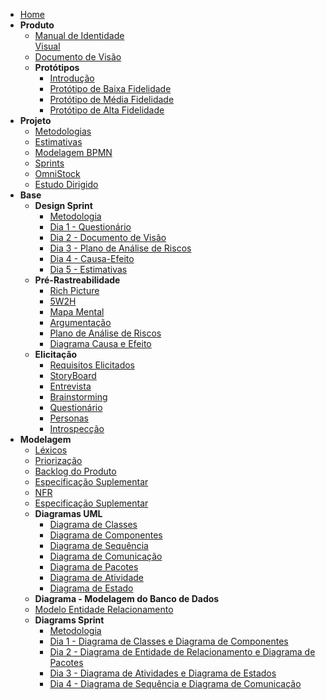 - [Home](/)
- **Produto**
  - [Manual de Identidade<br> Visual](Product/ManualId.md)
  - [Documento de Visão](Product/DocVisão.md)
  - **Protótipos**
    - [Introdução](Product/Prototipos.md)
    - [Protótipo de Baixa Fidelidade](Product/PrototipoBaixa.md)
    - [Protótipo de Média Fidelidade](Product/PrototipoMedia.md)
    - [Protótipo de Alta Fidelidade](Product/PrototipoAlta.md)
- **Projeto**
  - [Metodologias](Project/Metodologias.md)
  - [Estimativas](Project/Evaluation.md)
  - [Modelagem BPMN](Project/ModelagemBPMN.md)
  - [Sprints](Index/sprintsIndex.md)
  - [OmniStock](Project/Omnistock.md)
  - [Estudo Dirigido](Project/EstudoDirigido.md)
- **Base**
  - **Design Sprint**
    - [Metodologia](DesignSprint/DesignSprint.md)
    - [Dia 1 - Questionário](DesignSprint/dia1.md)
    - [Dia 2 - Documento de Visão](DesignSprint/dia2.md)
    - [Dia 3 - Plano de Análise de Riscos](DesignSprint/dia3.md)
    - [Dia 4 - Causa-Efeito](DesignSprint/dia4.md)
    - [Dia 5 - Estimativas](DesignSprint/dia5.md)
  - **Pré-Rastreabilidade**
    - [Rich Picture](preTraceability/RichPicture.md)
    - [5W2H](preTraceability/5W2H.md)
    - [Mapa Mental](preTraceability/MapaMental.md)
    - [Argumentação](preTraceability/Argumentacao.md)
    - [Plano de Análise de Riscos](preTraceability/PlanAnaliseRiscos.md)
    - [Diagrama Causa e Efeito](preTraceability/causaEfeito.md)
  - **Elicitação**
    - [Requisitos Elicitados](Elicitation/RequisitosElicitados.md)
    - [StoryBoard](Elicitation/StoryBoard.md)
    - [Entrevista](Elicitation/Entrevista.md)
    - [Brainstorming](Elicitation/Brainstorming.md)
    - [Questionário](Elicitation/Questionario.md)
    - [Personas](Elicitation/Personas.md)
    - [Introspecção](Elicitation/Introspeccao.md)
- **Modelagem**
  - [Léxicos](Modeling/Lexico.md)
  - [Priorização](Modeling/Priorizacao.md)
  - [Backlog do Produto](Modeling/Backlog.md)
  - [Especificação Suplementar](Modeling/EspecificacaoSuplementar.md)   
  - [NFR](Modeling/NFR.md)
  - [Especificação Suplementar](Modeling/EspecificacaoSuplementar.md) 
  - **Diagramas UML**
    - [Diagrama de Classes](Modeling/Diagrams/Classes.md)
    - [Diagrama de Componentes](Modeling/Diagrams/Componentes.md)
    - [Diagrama de Sequência](Modeling/Diagrams/Sequencia.md)
    - [Diagrama de Comunicação](Modeling/Diagrams/Comunicacao.md)
    - [Diagrama de Pacotes](Modeling/Diagrams/Pacotes.md)
    - [Diagrama de Atividade](Modeling/Diagrams/Atividades.md)
    - [Diagrama de Estado](Modeling/Diagrams/Estado.md)
  -  **Diagrama - Modelagem do Banco de Dados**
    - [Modelo Entidade Relacionamento](Modeling/Diagrams/EntidadeRelacionamento.md)
  - **Diagrams Sprint**
    - [Metodologia](Modeling/Diagrams/Diagrams.md) 
    - [Dia 1 - Diagrama de Classes e Diagrama de Componentes](Modeling/Diagrams/dias/dia1.md)
    - [Dia 2 - Diagrama de Entidade de Relacionamento e Diagrama de Pacotes](Modeling/Diagrams/dias/dia2.md)
    - [Dia 3 - Diagrama de Atividades e Diagrama de Estados](Modeling/Diagrams/dias/dia3.md)
    - [Dia 4 - Diagrama de Sequência e Diagrama de Comunicação](Modeling/Diagrams/dias/dia4.md) 